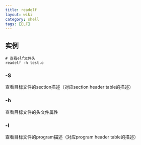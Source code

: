 ```yaml
---
title: readelf
layout: wiki
category: shell
tags: [ELF]
---
```


## 实例

~~~
# 查看elf文件头
readelf -h test.o
~~~

### -S

查看目标文件的section描述（对应section header table的描述）

### -h

查看目标文件的头文件属性

### -l

查看目标文件的program描述（对应program header table的描述）